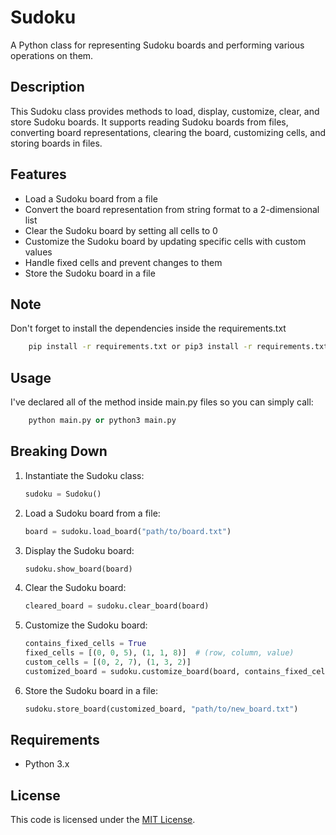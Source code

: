 # Sudoku

A Python class for representing Sudoku boards and performing various operations on them.

## Description

This Sudoku class provides methods to load, display, customize, clear, and store Sudoku boards. It supports reading Sudoku boards from files, converting board representations, clearing the board, customizing cells, and storing boards in files.

## Features

- Load a Sudoku board from a file
- Convert the board representation from string format to a 2-dimensional list
- Clear the Sudoku board by setting all cells to 0
- Customize the Sudoku board by updating specific cells with custom values
- Handle fixed cells and prevent changes to them
- Store the Sudoku board in a file

## Note
Don't forget to install the dependencies inside the requirements.txt
```bash
    pip install -r requirements.txt or pip3 install -r requirements.txt
```

## Usage
I've declared all of the method inside main.py files so you can simply call:
```python
    python main.py or python3 main.py
```
## Breaking Down

1. Instantiate the Sudoku class:

    ```python
    sudoku = Sudoku()
    ```

2. Load a Sudoku board from a file:

    ```python
    board = sudoku.load_board("path/to/board.txt")
    ```

3. Display the Sudoku board:

    ```python
    sudoku.show_board(board)
    ```

4. Clear the Sudoku board:

    ```python
    cleared_board = sudoku.clear_board(board)
    ```

5. Customize the Sudoku board:

    ```python
    contains_fixed_cells = True
    fixed_cells = [(0, 0, 5), (1, 1, 8)]  # (row, column, value)
    custom_cells = [(0, 2, 7), (1, 3, 2)]
    customized_board = sudoku.customize_board(board, contains_fixed_cells, fixed_cells, custom_cells)
    ```

6. Store the Sudoku board in a file:

    ```python
    sudoku.store_board(customized_board, "path/to/new_board.txt")
    ```

## Requirements

- Python 3.x

## License

This code is licensed under the [MIT License](LICENSE).


